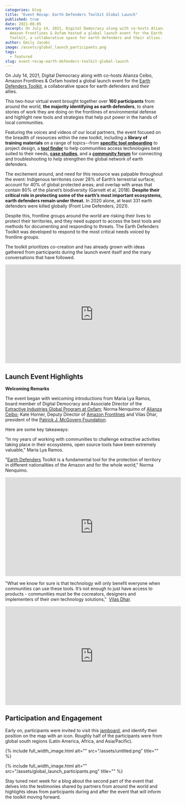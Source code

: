 ```yaml
---
categories: blog
title: "Event Recap: Earth Defenders Toolkit Global Launch"
published: true
date: 2021-08-05
excerpt: On July 14, 2021, Digital Democracy along with co-hosts Alianza Ceibo,
  Amazon Frontlines & Oxfam hosted a global launch event for the Earth Defenders
  Toolkit, a collaborative space for earth defenders and their allies.
author: Emily Jacobi
image: /assets/global_launch_participants.png
tags:
  - featured
slug: event-recap-earth-defenders-toolkit-global-launch
---
```

On July 14, 2021, Digital Democracy along with co-hosts Alianza Ceibo, Amazon Frontlines & Oxfam hosted a global launch event for the [Earth Defenders Toolkit](https://www.earthdefenderstoolkit.com/), a collaborative space for earth defenders and their allies. 

This two-hour virtual event brought together over **160 participants** from around the world, **the majority identifying as earth defenders**, to share stories of work they are doing on the frontlines of environmental defense and highlight new tools and strategies that help put power in the hands of local communities. 

Featuring the voices and videos of our local partners, the event focused on the breadth of resources within the new toolkit, including a **library of training materials** on a range of topics--from **[specific tool onboarding](https://earthdefenderstoolkit.com/toolkit)** to project design, a **[tool finder](https://earthdefenderstoolkit.com/toolfinder)** to help communities access technologies best suited to their needs, **[case studies](https://earthdefenderstoolkit.com/community)**, and a **[community forum](https://forum.earthdefenderstoolkit.com)** for connecting and troubleshooting to help strengthen the global network of earth defenders. 

The excitement around, and need for this resource was palpable throughout the event: Indigenous territories cover 28% of Earth’s terrestrial surface; account for 40% of global protected areas; and overlap with areas that contain 80% of the planet’s biodiversity (Garnett et al, 2018). **Despite their critical role in protecting some of the earth’s most important ecosystems, earth defenders remain under threat.** In 2020 alone, at least 331 earth defenders were killed globally (Front Line Defenders, 2021). 

Despite this, frontline groups around the world are risking their lives to protect their territories, and they need support to access the best tools and methods for documenting and responding to threats. The Earth Defenders Toolkit was developed to respond to the most critical needs voiced by frontline groups.

The toolkit prioritizes co-creation and has already grown with ideas gathered from participants during the launch event itself and the many conversations that have followed. 

<iframe width="560" height="315" src="https://www.youtube.com/embed/gfCY9DzuufU" title="YouTube video player" frameborder="0" allow="accelerometer; autoplay; clipboard-write; encrypted-media; gyroscope; picture-in-picture" allowfullscreen></iframe>

## Launch Event Highlights 

**Welcoming Remarks** 

The event began with welcoming introductions from Maria Lya Ramos, board member of Digital Democracy and Associate Director of the [Extractive Industries Global Program at Oxfam](http://eimap.oxfam.org/); Norma Nenquimo of [Alianza Ceibo](https://www.alianzaceibo.org/); Kate Horner, Deputy Director of [Amazon Frontlines](https://www.alianzaceibo.org/) and Vilas Dhar, president of the [Patrick J. McGovern Foundation](https://www.mcgovern.org/). 

Here are some key takeaways: 

"In my years of working with communities to challenge extractive activities taking place in their ecosystems, open source tools have been extremely valuable," Maria Lya Ramos.

"[Earth Defenders](https://twitter.com/hashtag/EarthDefenders?src=hashtag_click) Toolkit is a fundamental tool for the protection of territory in different nationalities of the Amazon and for the whole world," Norma Nenquimo. 

<iframe width="560" height="315" src="https://www.youtube.com/embed/9715xwoAAhc" title="YouTube video player" frameborder="0" allow="accelerometer; autoplay; clipboard-write; encrypted-media; gyroscope; picture-in-picture" allowfullscreen></iframe>

"What we know for sure is that technology will only benefit everyone when communities can use these tools. It’s not enough to just have access to products - communities must be the cocreators, designers and implementers of their own technology solutions,"  [Vilas Dhar](https://twitter.com/vilasdhar). 

<iframe width="560" height="315" src="https://www.youtube.com/embed/86t2dbyt38Q" title="YouTube video player" frameborder="0" allow="accelerometer; autoplay; clipboard-write; encrypted-media; gyroscope; picture-in-picture" allowfullscreen></iframe>

## Participation and Engagement 

Early on, participants were invited to visit this [jamboard](https://bit.ly/paradefensores), and identify their position on the map with an icon. Roughly half of the participants were from global south regions (Latin America, Africa, and Asia/Pacific).

{% include full_width_image.html alt="" src="/assets/untitled.png" title="" %}

{% include full_width_image.html alt="" src="/assets/global_launch_participants.png" title="" %}

Stay tuned next week for a blog about the second part of the event that delves into the testimonies shared by partners from around the world and highlights ideas from participants during and after the event that will inform the toolkit moving forward.